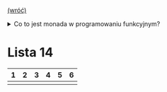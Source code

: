 [(wróć)](../)

<details>
    <summary> Co to jest monada w programowaniu funkcyjnym? </summary>

https://youtu.be/VgA4wCaxp-Q

## [Co to jest monada w programowaniu funkcyjnym?](https://4programmers.net/Forum/Newbie/232253-co_to_jest_monada_w_programowaniu_funkcyjnym)

Cytując klasyka: _A monad is just a monoid in the category of endofunctors._ ([źródło](https://stackoverflow.com/questions/3870088/a-monad-is-just-a-monoid-in-the-category-of-endofunctors-whats-the-problem))

Monady mogą być użyte do symulacji IO w językach funkcyjnych, ale wcale tak być nie musi. Monada to coś dużo bardziej ogólnego i wcale nie związanego jakoś specjalnie z IO. Monadę tworzą dwie operacje:

1. `unit :: a -> m a` - opakowanie "czystej" wartości w swoiste monadyczne pudełko.
2. `bind :: m a -> (a -> m b) -> m b` - otwieramy monadyczne pudełko, manipulujemy wartością, zamykamy pudełko (otrzymując nową wartość monadyczną).
Które spełniają prawa monad
3. `unit(a).bind(f) == f(a)`
4. `m.bind(unit) == m`
5. `m.bind(f).bind(g) == m.bind(λx -> f(x).bind(g))`  
W praktyce prawa te zapewniają intuicyjne zachowanie. Dużo łatwiej zobaczyć dlaczego powinny być spełnione w haskellowej notacji do, która po kompilacji korzysta z `return (unit)` oraz `>>= (bind)`.
6. 
```js
do { y <- return x; f y } == do { f x } 
```
7. 
```js
do { x <- m; return x } == do { m } 
```
8. 
```js
do { y <- do { x <- m
               f x
             }
     g y
   }
==
do { x <- m
     do { y <- f x
          g y
        }
   }
==
do { x <- m
     y <- f x
     g y
   }
```

Z praktycznego punktu widzenia monady pozwalają na wygodne odseparowanie sposobu łączenia wyników w jedno od samych operacji, które chcemy przeprowadzić.

Przykład: monada Maybe; reprezentuje obliczenia, które mogą się nie powieść. Jest przydatna do kodu w rodzaju:

```js
var x = findSomething(); // Może zwrócić null, jeśli nic nie znajdzie!
if (x === null) return null;
var y = findSomethingElse(x); // Znów może zwrócić null, gdy nie znajdzie.
if (y === null) return null;
var z = lookup(x,y); // Same story...
if (z === null) return null;
return z;
```

Taki kod jest nieelegancki. Cały czas musimy się powtarzać. Chcemy po prostu napisać:

```js
var x = findSomething();
var y = findSomethingElse(x);
return lookup(x,y);
```

bez martwienia się o ciągłe sprawdzanie czy coś nie jest przypadkiem `null`-em. Monadycznie można by to zapisać jako:

```js
var Maybe = function(x) {
    return {
        bind: function(f) {
            return (x === null) ? null : f(x);
        }
    };
};

var findSomething = function() { return Maybe(3); };
var someFailure = function() { return Maybe(null); };
var findSomethingElse = function(x) { return Maybe(x+5); };
var lookup = function(x,y) { return Maybe(x*y); };

findSomething().bind(function(x) {
    return findSomethingElse(x).bind(function(y) {
        return someFailure().bind(function() {
            return lookup(x,y).bind(function(z) {
                print('To sie nie wykona');
            });
        });
    });
});

findSomething().bind(function(x) {
    return findSomethingElse(x).bind(function(y) {
        return lookup(x,y).bind(function(z) {
            print('val = ' + z);
        });
    });
});
```

([ideone](https://ideone.com/cuUVuj))  
Oczywiście wygląda to okropnie, ale już np. w Haskellu wygląda dużo lepiej, dzięki notacji `do`, która pod spodem robi mniej więcej to samo co ten kod Javascript.

```hs
import Prelude hiding(Maybe(..), lookup)


data Maybe a = Just a | Nothing deriving (Show)
instance Monad Maybe where
  return x = Just x
  (Just x) >>= f = f x
  Nothing >>= _  = Nothing

findSomething :: Maybe Int
findSomething = return 3

findSomethingElse :: Int -> Maybe Int
findSomethingElse x = return (x+5)

lookup :: Int -> Int -> Maybe Int
lookup x y = return (x*y)

someFailure :: Maybe a
someFailure = Nothing

findThemAll :: Maybe Int
findThemAll = do
  x <- findSomething
  y <- findSomethingElse x
  lookup x y

findThemAllFail :: Maybe Int
findThemAllFail = do
  x <- findSomething
  someFailure
  y <- findSomethingElse x
  lookup x y
  
main = print findThemAll >> print findThemAllFail
```
([ideone](https://ideone.com/A40Z5X))

</details>


# Lista 14
| 1 | 2 | 3 | 4 | 5 | 6 |
|---|---|---|---|---|---|
|   |   |   |   |   |   |